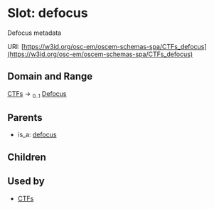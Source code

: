 
# Slot: defocus

Defocus metadata

URI: [https://w3id.org/osc-em/oscem-schemas-spa/CTFs_defocus](https://w3id.org/osc-em/oscem-schemas-spa/CTFs_defocus)


## Domain and Range

[CTFs](CTFs.md) &#8594;  <sub>0..1</sub> [Defocus](Defocus.md)

## Parents

 *  is_a: [defocus](defocus.md)

## Children


## Used by

 * [CTFs](CTFs.md)
